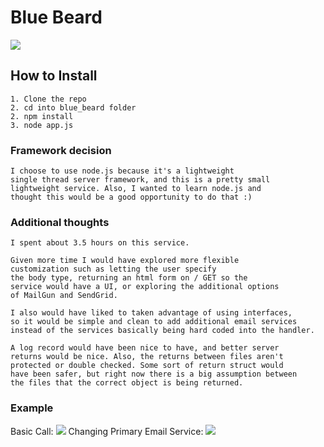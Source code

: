 # Blue Beard
![](https://t4.ftcdn.net/jpg/02/92/52/69/360_F_292526993_EU4yqXtH6ut53hNsNmiwjY5YPSxXGqgL.jpg)
## How to Install
```
1. Clone the repo
2. cd into blue_beard folder
2. npm install
3. node app.js
```
### Framework decision
```$xslt
I choose to use node.js because it's a lightweight
single thread server framework, and this is a pretty small 
lightweight service. Also, I wanted to learn node.js and 
thought this would be a good opportunity to do that :)
```
### Additional thoughts
```
I spent about 3.5 hours on this service.

Given more time I would have explored more flexible 
customization such as letting the user specify
the body type, returning an html form on / GET so the
service would have a UI, or exploring the additional options
of MailGun and SendGrid. 

I also would have liked to taken advantage of using interfaces, 
so it would be simple and clean to add additional email services
instead of the services basically being hard coded into the handler.

A log record would have been nice to have, and better server 
returns would be nice. Also, the returns between files aren't
protected or double checked. Some sort of return struct would
have been safer, but right now there is a big assumption between
the files that the correct object is being returned.
```

### Example
Basic Call:
![](https://user-images.githubusercontent.com/54955992/135929207-ccf81dda-a9d4-4cd5-a57b-757a9e483b5f.png)
Changing Primary Email Service:
![](https://user-images.githubusercontent.com/54955992/135929278-0e9ea245-1e44-4bfc-a6ce-95fc679d8cbe.png)


